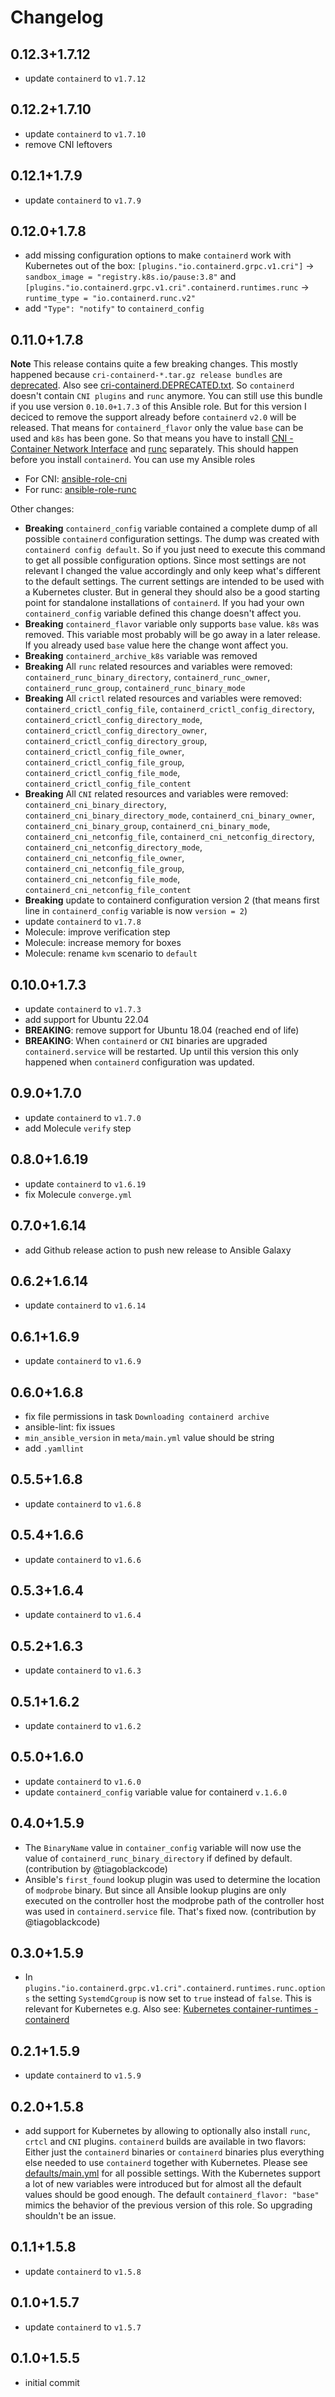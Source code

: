 <!--
Copyright (C) 2021-2023 Robert Wimmer
SPDX-License-Identifier: GPL-3.0-or-later
-->

# Changelog

## 0.12.3+1.7.12

- update `containerd` to `v1.7.12`

## 0.12.2+1.7.10

- update `containerd` to `v1.7.10`
- remove CNI leftovers

## 0.12.1+1.7.9

- update `containerd` to `v1.7.9`

## 0.12.0+1.7.8

- add missing configuration options to make `containerd` work with Kubernetes out of the box: `[plugins."io.containerd.grpc.v1.cri"]` -> `sandbox_image = "registry.k8s.io/pause:3.8"` and `[plugins."io.containerd.grpc.v1.cri".containerd.runtimes.runc` -> `runtime_type = "io.containerd.runc.v2"`
- add `"Type": "notify"` to `containerd_config` 

## 0.11.0+1.7.8

**Note** This release contains quite a few breaking changes. This mostly happened because `cri-containerd-*.tar.gz release bundles` are [deprecated](https://github.com/containerd/containerd/blob/main/RELEASES.md#deprecated-features). Also see [cri-containerd.DEPRECATED.txt](https://github.com/containerd/containerd/blob/main/releases/cri-containerd.DEPRECATED.txt). So `containerd` doesn't contain `CNI plugins` and `runc` anymore. You can still use this bundle if you use version `0.10.0+1.7.3` of this Ansible role. But for this version I deciced to remove the support already before `containerd` `v2.0` will be released. That means for `containerd_flavor` only the value `base` can be used and `k8s` has been gone. So that means you have to install [CNI - Container Network Interface](https://github.com/containernetworking/plugins) and [runc](https://github.com/opencontainers/runc) separately. This should happen before you install `containerd`. You can use my Ansible roles

- For CNI: [ansible-role-cni](https://github.com/githubixx/ansible-role-cni)
- For runc: [ansible-role-runc](https://github.com/githubixx/ansible-role-runc)

Other changes:

- **Breaking** `containerd_config` variable contained a complete dump of all possible `containerd` configuration settings. The dump was created with `containerd config default`. So if you just need to execute this command to get all possible configuration options. Since most settings are not relevant I changed the value accordingly and only keep what's different to the default settings. The current settings are intended to be used with a Kubernetes cluster. But in general they should also be a good starting point for standalone installations of `containerd`. If you had your own `containerd_config` variable defined this change doesn't affect you.
- **Breaking** `containerd_flavor` variable only supports `base` value. `k8s` was removed. This variable most probably will be go away in a later release. If you already used `base` value here the change wont affect you.
- **Breaking** `containerd_archive_k8s` variable was removed
- **Breaking** All `runc` related resources and variables were removed: `containerd_runc_binary_directory`, `containerd_runc_owner`, `containerd_runc_group`, `containerd_runc_binary_mode`
- **Breaking** All `crictl`  related resources and variables were removed: `containerd_crictl_config_file`, `containerd_crictl_config_directory`, `containerd_crictl_config_directory_mode`, `containerd_crictl_config_directory_owner`, `containerd_crictl_config_directory_group`, `containerd_crictl_config_file_owner`, `containerd_crictl_config_file_group`, `containerd_crictl_config_file_mode`, `containerd_crictl_config_file_content`
- **Breaking** All `CNI` related resources and variables were removed: `containerd_cni_binary_directory`, `containerd_cni_binary_directory_mode`, `containerd_cni_binary_owner`, `containerd_cni_binary_group`, `containerd_cni_binary_mode`, `containerd_cni_netconfig_file`, `containerd_cni_netconfig_directory`, `containerd_cni_netconfig_directory_mode`, `containerd_cni_netconfig_file_owner`, `containerd_cni_netconfig_file_group`, `containerd_cni_netconfig_file_mode`, `containerd_cni_netconfig_file_content`
- **Breaking** update to containerd configuration version 2 (that means first line in `containerd_config` variable is now `version = 2`)
- update `containerd` to `v1.7.8`
- Molecule: improve verification step
- Molecule: increase memory for boxes
- Molecule: rename `kvm` scenario to `default`

## 0.10.0+1.7.3

- update `containerd` to `v1.7.3`
- add support for Ubuntu 22.04
- **BREAKING**: remove support for Ubuntu 18.04 (reached end of life)
- **BREAKING**: When `containerd` or `CNI` binaries are upgraded `containerd.service` will be restarted. Up until this version this only happened when `containerd` configuration was updated.

## 0.9.0+1.7.0

- update `containerd` to `v1.7.0`
- add Molecule `verify` step

## 0.8.0+1.6.19

- update `containerd` to `v1.6.19`
- fix Molecule `converge.yml`

## 0.7.0+1.6.14

- add Github release action to push new release to Ansible Galaxy

## 0.6.2+1.6.14

- update `containerd` to `v1.6.14`

## 0.6.1+1.6.9

- update `containerd` to `v1.6.9`

## 0.6.0+1.6.8

- fix file permissions in task `Downloading containerd archive`
- ansible-lint: fix issues
- `min_ansible_version` in `meta/main.yml` value should be string
- add `.yamllint`

## 0.5.5+1.6.8

- update `containerd` to `v1.6.8`

## 0.5.4+1.6.6

- update `containerd` to `v1.6.6`

## 0.5.3+1.6.4

- update `containerd` to `v1.6.4`

## 0.5.2+1.6.3

- update `containerd` to `v1.6.3`

## 0.5.1+1.6.2

- update `containerd` to `v1.6.2`

## 0.5.0+1.6.0

- update `containerd` to `v1.6.0`
- update `containerd_config` variable value for containerd `v.1.6.0`

## 0.4.0+1.5.9

- The `BinaryName` value in `container_config` variable will now use the value of `containerd_runc_binary_directory` if defined by default. (contribution by @tiagoblackcode)
- Ansible's `first_found` lookup plugin was used to determine the location of `modprobe` binary. But since all Ansible lookup plugins are only executed on the controller host the modprobe path of the controller host was used in `containerd.service` file. That's fixed now. (contribution by @tiagoblackcode)

## 0.3.0+1.5.9

- In `plugins."io.containerd.grpc.v1.cri".containerd.runtimes.runc.options` the setting `SystemdCgroup` is now set to `true` instead of `false`. This is relevant for Kubernetes e.g. Also see: [Kubernetes container-runtimes - containerd](https://kubernetes.io/docs/setup/production-environment/container-runtimes/#containerd-systemd)

## 0.2.1+1.5.9

- update `containerd` to `v1.5.9`

## 0.2.0+1.5.8

- add support for Kubernetes by allowing to optionally also install `runc`, `crtcl` and `CNI` plugins. `containerd` builds are available in two flavors: Either just the `containerd` binaries or `containerd` binaries plus everything else needed to use `containerd` together with Kubernetes. Please see [defaults/main.yml](https://github.com/githubixx/ansible-role-containerd/tree/master/defaults/main.yml) for all possible settings. With the Kubernetes support a lot of new variables were introduced but for almost all the default values should be good enough. The default `containerd_flavor: "base"` mimics the behavior of the previous version of this role. So upgrading shouldn't be an issue.

## 0.1.1+1.5.8

- update `containerd` to `v1.5.8`

## 0.1.0+1.5.7

- update `containerd` to `v1.5.7`

## 0.1.0+1.5.5

- initial commit
